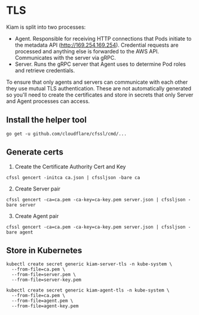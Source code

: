# TLS

Kiam is split into two processes:

* Agent. Responsible for receiving HTTP connections that Pods initiate to the metadata API (http://169.254.169.254). Credential requests are processed and anything else is forwarded to the AWS API. Communicates with the server via gRPC.
* Server. Runs the gRPC server that Agent uses to determine Pod roles and retrieve credentials.

To ensure that only agents and servers can communicate with each other they use mutual TLS authentication. These are not automatically generated so you'll need to create the certificates and store in secrets that only Server and Agent processes can access.

## Install the helper tool
```
go get -u github.com/cloudflare/cfssl/cmd/...
```

## Generate certs

1. Create the Certificate Authority Cert and Key

```
cfssl gencert -initca ca.json | cfssljson -bare ca
```

2. Create Server pair

```
cfssl gencert -ca=ca.pem -ca-key=ca-key.pem server.json | cfssljson -bare server
```

3. Create Agent pair

```
cfssl gencert -ca=ca.pem -ca-key=ca-key.pem server.json | cfssljson -bare agent
```

## Store in Kubernetes

```
kubectl create secret generic kiam-server-tls -n kube-system \
  --from-file=ca.pem \
  --from-file=server.pem \
  --from-file=server-key.pem
````

```
kubectl create secret generic kiam-agent-tls -n kube-system \
  --from-file=ca.pem \
  --from-file=agent.pem \
  --from-file=agent-key.pem
````
